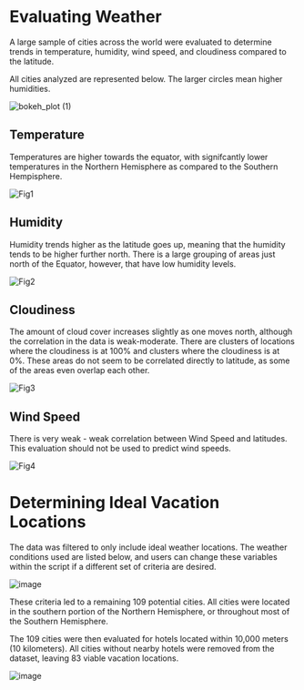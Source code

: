 # **Evaluating Weather**

A large sample of cities across the world were evaluated to determine trends in temperature, humidity, wind speed, and cloudiness compared to the latitude.

All cities analyzed are represented below. The larger circles mean higher humidities.

![bokeh_plot (1)](https://user-images.githubusercontent.com/116215793/216673726-af6db377-262e-4d00-8a9f-8353261a661d.png)

## **Temperature**

Temperatures are higher towards the equator, with signifcantly lower temperatures in the Northern Hemisphere as compared to the Southern Hempisphere.

![Fig1](https://user-images.githubusercontent.com/116215793/216672250-a65730e6-b994-4103-a06c-e7e927a4803f.png)

## **Humidity**

Humidity trends higher as the latitude goes up, meaning that the humidity tends to be higher further north. There is a large grouping of areas just north of the Equator, however, that have low humidity levels. 

![Fig2](https://user-images.githubusercontent.com/116215793/216672719-2e6b9d22-6ae0-4527-8397-4024d90e2852.png)




## **Cloudiness**

The amount of cloud cover increases slightly as one moves north, although the correlation in the data is weak-moderate. There are clusters of locations where the cloudiness is at 100% and clusters where the cloudiness is at 0%. These areas do not seem to be correlated directly to latitude, as some of the areas even overlap each other.

![Fig3](https://user-images.githubusercontent.com/116215793/216673071-2780e216-d79d-4f4c-a334-3773dbe3ac4d.png)

## **Wind Speed**

There is very weak - weak correlation between Wind Speed and latitudes. This evaluation should not be used to predict wind speeds.

![Fig4](https://user-images.githubusercontent.com/116215793/216673175-93cc801f-a372-451a-a1a5-199e47536fa1.png)


# **Determining Ideal Vacation Locations**

The data was filtered to only include ideal weather locations. The weather conditions used are listed below, and users can change these variables within the script if a different set of criteria are desired. 

![image](https://user-images.githubusercontent.com/116215793/216674235-b2bac12b-2e65-4723-a250-813fa7865afd.png)

These criteria led to a remaining 109 potential cities. All cities were located in the southern portion of the Northern Hemisphere, or throughout most of the Southern Hemisphere. 

The 109 cities were then evaluated for hotels located within 10,000 meters (10 kilometers). All cities without nearby hotels were removed from the dataset, leaving 83 viable vacation locations.

![image](https://user-images.githubusercontent.com/116215793/216675348-363c9d60-9982-45c7-a058-1bd132e0f873.png)


